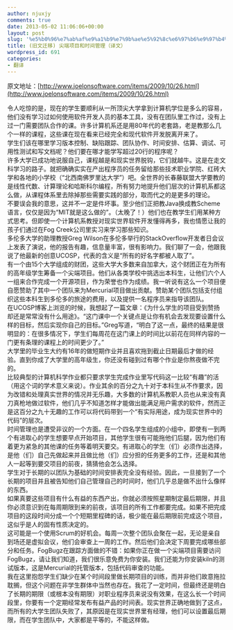 ```yaml
---
author: njuxjy
comments: true
date: 2013-05-02 11:06:06+00:00
layout: post
slug: '%e5%b0%96%e7%ab%af%e9%a1%b9%e7%9b%ae%e5%92%8c%e6%97%b6%e9%97%b4%e7%ae%a1%e7%90%86%ef%bc%88%e8%af%91%e6%96%87%ef%bc%89'
title: (旧文迁移) 尖端项目和时间管理（译文）
wordpress_id: 691
categories:
- 翻译
---
```


原文地址：[http://www.joelonsoftware.com/items/2009/10/26.html](http://www.joelonsoftware.com/items/2009/10/26.html)

 

令人吃惊的是，现在的学生要顺利从一所顶尖大学拿到计算机学位是多么的容易，他们没有学习过如何使用软件开发人员的基本工具，没有在团队里工作过，没有上过一门需要团队合作的课。许多计算机系还是用80年代的老套路，老是教那么几个一样的课程，这些课在现在看来已经完全和现代软件开发脱离开来了。     
学生们该在哪里学习版本控制、缺陷跟踪、团队协作、时间安排、估算、调试、可用性测试和写文档呢？他们要在哪才能学写超过20行的程序呢？      
许多大学已成功地说服自己，课程越是和现实世界脱钩，它们就越牛。这是在走文科学习的路子。就把确确实实在产出程序员的任务留给那些技术职业学院、红砖大学和各地的小学校（“北西南佛罗里达大学”）吧。全世界的长春藤联盟大学要教的是线性代数、计算理论和哈斯科尔编程，所有努力地提升他们层次的计算机系都这么做，从课程体系里去除掉那些需要实践的部分，取而代之的是更多的理论。      
不要误会我的意思，这并不一定是件坏事。至少他们正把教Java换成教Scheme语言，仅仅是因为“MIT就是这么做的”。（太晚了！）他们也在教学生们用某种方式思考。但即使一个计算机系教授对现实世界软件开发懂得再多，我也情愿让我的孩子们通过在Fog Creek公司里实习来学习那些知识。      
多伦多大学的助理教授Greg Wilson在多伦多举行的StackOverflow开发者日会议上发表了演说，他的报告有趣，信息量丰富，很有影响力。我们聊了一会，他跟我说了他最新的创意UCOSP，代表的含义是“所有的好名字都被人取了”。      
有一个由15个大学组成的财团，这些大学大多数来自加拿大，这个财团正在为所有的高年级学生筹备一个尖端项目。他们从各类学校中挑选出本科生，让他们六个人一组来合作完成一个开源项目，作为荣誉也作为成绩。我一听说有这么一个项目便自愿赞助了其中一个团队来为Mercurial项目做出贡献。赞助某个团队包括支付组织这些本科生到多伦多的旅途的费用，以及提供一名程序员来指导该团队。      
在UCOSP博客上浏览的时候，我想起了一篇文章：《为什么学生的项目受到赞扬却还是常常没有什么用途》。“这门课中一个关键点是让你有机会去发现要设置什么样的目标，然后实现你自己的目标。”Greg写道，“明白了这一点，最终的结果是很明显的：在很多情况下，学生们每周花在这门课上的时间比以前花在同样内容的一门更有条理的课程上的时间更少了。”      
大学里的毕业生大约有16年的做短期作业并且喜欢拖到截止日期最后才做的经验。直到你成了大学里的高年级生，你还没有碰到过有哪个作业是你熬夜做不完的。      
比较典型的计算机科学作业都只要求学生完成作业里写代码这一比较“有趣”的活（用这个词的学术意义来说）。作业其余的百分之九十对于本科生从不作要求，因为改错和处理真实世界的情况并无乐趣，大多数的计算机系教职人员也从来没有真刀真枪地做过软件，他们几乎不知道怎样才能做出能满足用户需求的软件，然而正是这百分之九十无趣的工作可以将代码带到一个“有实际用途，成为现实世界中的代码”的层次。      
时间管理也是遭受非议的一个方面。在一个四名学生组成的小组中，即使有一到两个有进取心的学生想要早点开始项目，其他学生很有可能拖他们后腿，因为他们有着更为紧急的其他课的任务等着明天要交。有进取心的学生（们）必须作出选择，是他（们）自己先做起来并且做比他（们）应分担的任务更多的工作，还是和其他人一起等到要交项目的前夜，猜猜他会怎么选择。      
学生对于长期的以团队为基础的时间安排表完全没有经验。因此，一旦接到了一个长期的项目并且被告知他们自己管理自己的时间时，他们几乎总是做不出什么像样的东西。      
如果真要这些项目有什么有益的东西产出，你就必须按照星期制定最后期限，并且你必须意识到在每周期限到来的前夜，该项目的所有工作都要完成。如果不把完成项目的这段时间分成一个个短期里程碑的话，极少能在最后期限前完成这个项目，这似乎是人的固有性质决定的。      
这可能是一个使用Scrum的好机会。每周一次整个团队会聚在一起，无论是亲自到场还是虚拟会议，他们会审查上一周的工作。然后他们会决定下周要完成哪些部分和任务。FogBugz在跟踪方面做的不错：如果你正在做一个尖端项目需要访问FogBugz，请让我们知道，我们很乐意免费为你安装。我们还能为你安装kiln的测试版本，这是Mercurial的托管版本，包括代码审查的功能。      
我在这里抱怨学生们缺少在某个时间段里做长期项目的训练，而并非他们故意拖拉耽搁，但这个问题在非学生群体中当然也存在。我花了一定时间，但最终还是明白了长期的期限（或根本没有期限）对职业程序员来说没有效果，在这么长一个时间段里，你要有一个定期经常发布有益产品的时间表。现实世界正确地做到了这点，而所有的大学生团队失败了，其原因是在现实世界里有经理，他们可以设置最后期限，而在学生团队中，大家都是平等的，不能这样做。
